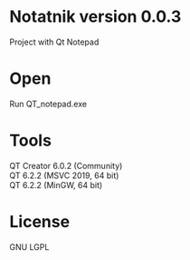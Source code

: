 # Notatnik version 0.0.3

Project with Qt Notepad

# Open 

Run QT_notepad.exe  


# Tools
QT Creator 6.0.2 (Community)  
QT 6.2.2 (MSVC 2019, 64 bit)  
QT 6.2.2 (MinGW, 64 bit)

# License
GNU LGPL
